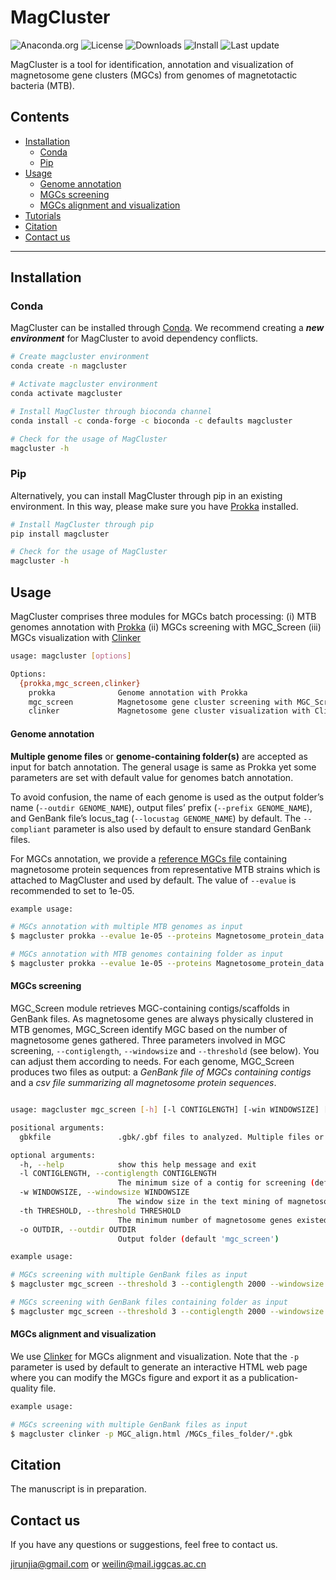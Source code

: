 # MagCluster
![Anaconda.org](
https://anaconda.org/bioconda/magcluster/badges/version.svg) ![License](https://anaconda.org/bioconda/magcluster/badges/license.svg) ![Downloads](https://anaconda.org/bioconda/magcluster/badges/downloads.svg) ![Install](https://anaconda.org/bioconda/magcluster/badges/installer/conda.svg) ![Last update](
https://anaconda.org/bioconda/magcluster/badges/latest_release_date.svg)

MagCluster is a tool for identification, annotation and visualization of magnetosome gene clusters (MGCs) from genomes of magnetotactic bacteria (MTB).

## Contents
- [Installation](#installation)
  - [Conda](#conda)
  - [Pip](#pip)
- [Usage](#usage)
  - [Genome annotation](#genome-annotation)
  - [MGCs screening](#MGCs-screening)
  - [MGCs alignment and visualization](#MGCs-alignment-and-visualization)
- [Tutorials](https://github.com/RunJiaJi/magcluster/blob/main/Tutorials.ipynb)
- [Citation](#Citation)
- [Contact us](#contact-us)
---

## Installation

### Conda
MagCluster can be installed through [Conda](https://www.anaconda.com/products/individual). We recommend creating a ***new environment*** for MagCluster to avoid dependency conflicts.
```bash
# Create magcluster environment
conda create -n magcluster

# Activate magcluster environment
conda activate magcluster

# Install MagCluster through bioconda channel
conda install -c conda-forge -c bioconda -c defaults magcluster

# Check for the usage of MagCluster
magcluster -h
```
### Pip
Alternatively, you can install MagCluster through pip in an existing environment. In this way, please make sure you have [Prokka](https://github.com/tseemann/prokka) installed.

```bash
# Install MagCluster through pip
pip install magcluster

# Check for the usage of MagCluster
magcluster -h
```

## Usage


MagCluster comprises three modules for MGCs batch processing: 
(i) MTB genomes annotation with [Prokka](https://github.com/tseemann/prokka)
(ii) MGCs screening with MGC_Screen
(iii) MGCs visualization with [Clinker](https://github.com/gamcil/clinker)


```bash
usage: magcluster [options]

Options:
  {prokka,mgc_screen,clinker}
    prokka              Genome annotation with Prokka
    mgc_screen          Magnetosome gene cluster screening with MGC_Screen
    clinker             Magnetosome gene cluster visualization with Clinker
```
#### Genome annotation
 **Multiple genome files** or **genome-containing folder(s)** are accepted as input for batch annotation. The general usage is same as Prokka yet some parameters are set with default value for genomes batch annotation.

To avoid confusion, the name of each genome is used as the output folder’s name (`--outdir GENOME_NAME`), output files’ prefix (`--prefix GENOME_NAME`), and GenBank file’s locus_tag (`--locustag GENOME_NAME`) by default. The `--compliant` parameter is also used by default to ensure standard GenBank files. 

For MGCs annotation, we provide a [reference MGCs file](https://github.com/RunJiaJi/magcluster/releases/download/v1.0/Magnetosome_protein_data.fasta.faa) containing magnetosome protein sequences from representative MTB strains which is attached to MagCluster and used by default. The value of `--evalue` is recommended to set to 1e-05.
```bash
example usage: 

# MGCs annotation with multiple MTB genomes as input
$ magcluster prokka --evalue 1e-05 --proteins Magnetosome_protein_data.fasta MTB_genome1.fasta MTB_genome2.fasta MTB_genome3.fasta

# MGCs annotation with MTB genomes containing folder as input
$ magcluster prokka --evalue 1e-05 --proteins Magnetosome_protein_data.fasta /MTB_genomes_folder
```
#### MGCs screening
MGC_Screen module retrieves MGC-containing contigs/scaffolds in GenBank files. As magnetosome genes are always physically clustered in MTB genomes, MGC_Screen identify MGC based on the number of magnetosome genes gathered. 
Three parameters involved in MGC screening, `--contiglength`, `--windowsize` and `--threshold` (see below). You can adjust them according to needs. 
For each genome, MGC_Screen produces two files as output: a *GenBank file of MGCs containing contigs* and a *csv file summarizing all magnetosome protein sequences*.
```bash

usage: magcluster mgc_screen [-h] [-l CONTIGLENGTH] [-win WINDOWSIZE] [-th THRESHOLD] [-o OUTDIR] gbkfile [gbkfile ...]

positional arguments:
  gbkfile               .gbk/.gbf files to analyzed. Multiple files or files-containing folder is acceptable.

optional arguments:
  -h, --help            show this help message and exit
  -l CONTIGLENGTH, --contiglength CONTIGLENGTH
                        The minimum size of a contig for screening (default '2,000 bp')
  -w WINDOWSIZE, --windowsize WINDOWSIZE
                        The window size in the text mining of magnetosome proteins (default '10,000 bp')
  -th THRESHOLD, --threshold THRESHOLD
                        The minimum number of magnetosome genes existed in a window size (default '3')
  -o OUTDIR, --outdir OUTDIR
                        Output folder (default 'mgc_screen')
```
```bash
example usage: 

# MGCs screening with multiple GenBank files as input
$ magcluster mgc_screen --threshold 3 --contiglength 2000 --windowsize 10000 file1.gbk file2.gbk file3.gbk

# MGCs screening with GenBank files containing folder as input
$ magcluster mgc_screen --threshold 3 --contiglength 2000 --windowsize 10000 /gbkfiles_folder
```
#### MGCs alignment and visualization
We use [Clinker](https://github.com/gamcil/clinker) for MGCs alignment and visualization. Note that the `-p` parameter is used by default to generate an interactive HTML web page where you can modify the MGCs figure and export it as a publication-quality file.

```bash
example usage: 

# MGCs screening with multiple GenBank files as input
$ magcluster clinker -p MGC_align.html /MGCs_files_folder/*.gbk
```
## Citation
The manuscript is in preparation.

## Contact us
If you have any questions or suggestions, feel free to contact us.

jirunjia@gmail.com or weilin@mail.iggcas.ac.cn

